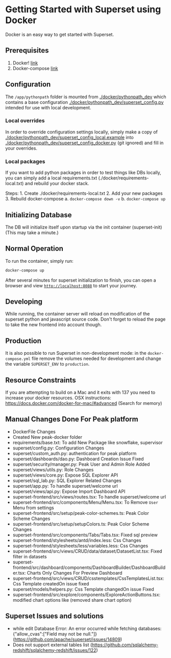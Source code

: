 <!--
Licensed to the Apache Software Foundation (ASF) under one
or more contributor license agreements.  See the NOTICE file
distributed with this work for additional information
regarding copyright ownership.  The ASF licenses this file
to you under the Apache License, Version 2.0 (the
"License"); you may not use this file except in compliance
with the License.  You may obtain a copy of the License at

  http://www.apache.org/licenses/LICENSE-2.0

Unless required by applicable law or agreed to in writing,
software distributed under the License is distributed on an
"AS IS" BASIS, WITHOUT WARRANTIES OR CONDITIONS OF ANY
KIND, either express or implied.  See the License for the
specific language governing permissions and limitations
under the License.
-->

# Getting Started with Superset using Docker

Docker is an easy way to get started with Superset.

## Prerequisites

1. Docker! [link](https://www.docker.com/get-started)
1. Docker-compose [link](https://docs.docker.com/compose/install/)

## Configuration

The `/app/pythonpath` folder is mounted from [./docker/pythonpath_dev](https://github.com/apache/superset/tree/1.2/docker/pythonpath_dev)
which contains a base configuration [./docker/pythonpath_dev/superset_config.py](https://github.com/apache/superset/blob/1.2/docker/pythonpath_dev/superset_config.py)
intended for use with local development.

### Local overrides

In order to override configuration settings locally, simply make a copy of [./docker/pythonpath_dev/superset_config_local.example](./docker/pythonpath_dev/superset_config_local.example)
into [./docker/pythonpath_dev/superset_config_docker.py](./docker/pythonpath_dev/superset_config_docker.py) (git ignored) and fill in your overrides.

### Local packages

If you want to add python packages in order to test things like DBs locally, you can simply add a local requirements.txt (./docker/requirements-local.txt)
and rebuild your docker stack.

Steps:
    1. Create ./docker/requirements-local.txt
    2. Add your new packages
    3. Rebuild docker-compose
        a. `docker-compose down -v`
        b. `docker-compose up`

## Initializing Database

The DB will initialize itself upon startup via the init container (superset-init)
(This may take a minute.)

## Normal Operation

To run the container, simply run:

```bash
docker-compose up
```

After several minutes for superset initialization to finish, you can open a browser and view [`http://localhost:8088`](http://localhost:8088)
to start your journey.

## Developing

While running, the container server will reload on modification of the superset python and javascript source code.
Don't forget to reload the page to take the new frontend into account though.

## Production

It is also possible to run Superset in non-development mode: in the `docker-compose.yml` file remove
the volumes needed for development and change the variable `SUPERSET_ENV` to `production`.

## Resource Constraints

If you are attempting to build on a Mac and it exits with 137 you need to increase your docker resources.
OSX instructions: https://docs.docker.com/docker-for-mac/#advanced (Search for memory)


## Manual Changes Done For Peak platform
- DockerFile Changes
- Created New peak-docker folder
- requirements/base.txt: To add New Package like snowflake, supervisor
- superset/config.py: Configuration Changes
- superset/custom_auth.py: authentication for peak platform
- superset/dashboards/dao.py: Dashboard Creation Issue Fixed
- superset/security/manager.py: Peak User and Admin Role Added
- superset/views/utils.py: Role Changes
- superset/views/core.py: Expose SQL Explorer API
- superset/sql_lab.py: SQL Explorer Related Changes
- superset/app.py: To handle superset/welcome url
- superset/views/api.py: Expose Import Dashboard API
- superset-frontend/src/views/routes.tsx: To handle superset/welcome url
- superset-frontend/src/components/Menu/Menu.tsx: To Remove `User` Menu from settings
- superset-frontend/src/setup/peak-color-schemes.ts: Peak Color Scheme Changes
- superset-frontend/src/setup/setupColors.ts: Peak Color Scheme Changes
- superset-frontend/src/components/Tabs/Tabs.tsx: Fixed sql preview
- superset-frontend/stylesheets/antd/index.less: Css Changes
- superset-frontend/stylesheets/less/variables.less: Css Changes
- superset-frontend/src/views/CRUD/data/dataset/DatasetList.tsx: Fixed filter in datasets
- superset-frontend/src/dashboard/components/DashboardBuilder/DashboardBuilder.tsx:   Charts Only Changes For Preview Dashboard
- superset-frontend/src/views/CRUD/csstemplates/CssTemplatesList.tsx: Css Template createdOn issue fixed
- superset/models/helpers.py: Css Template changedOn issue Fixed
- superset-frontend/src/explore/components/ExploreActionButtons.tsx: modified chart options like (removed share chart option)


## Superset Issues and solutions
- while edit Database Error: An error occurred while fetching databases: {"allow_cvas":["Field may not be null."]}(https://github.com/apache/superset/issues/14809)
- Does not support external tables list (https://github.com/sqlalchemy-redshift/sqlalchemy-redshift/issues/122)
